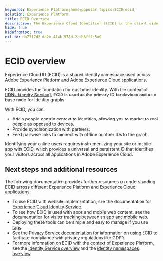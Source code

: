 ```yaml
---
keywords: Experience Platform;home;popular topics;ECID;ecid
solution: Experience Platform
title: ECID Overview
description: The Experience Cloud Identifier (ECID) is the client side module providing access to identity management, serving three primary functions.
hide: true
hidefromtoc: true
exl-id: da7717d2-da2e-414b-978d-2eab8ff2c5a0
---
```

# ECID overview

Experience Cloud ID (ECID) is a shared identity namespace used across Adobe Experience Platform and Adobe Experience Cloud applications.

ECID provides the foundation for customer identity. With the context of [[!DNL Identity Service]](../home.md), ECID is used as the primary ID for devices and as a base node for identity graphs.

With ECID, you can:

* Add a people-centric context to identities, allowing you to market to real people as opposed to devices.
* Provide synchronization with partners.
* Feed pairwise links to connect with offline or other IDs to the graph.

Identifying your online users requires instrumentizing your site or mobile app with ECID, which provides a universal and persistent ID that identifies your visitors across all applications in Adobe Experience Cloud.

## Next steps and additional resources

The following documentation provides further resources on understanding ECID across different Experience Platform and Experience Cloud applications:

* To use ECID with website implementation, see the documentation for [Experience Cloud Identity Service](https://experienceleague.adobe.com/docs/id-service/using/home.html).
* To see how ECID is used with apps and mobile web content, see the documentation for [visitor tracking between an app and mobile web](https://experienceleague.adobe.com/docs/mobile-services/ios/sdk-reference-ios/hybrid-app.html#sdk-reference-ios).
* Deploying these tools can be simple and easy to manage if you use [tags](../../tags/home.md).
* See the [Privacy Service documentation](../../privacy-service/identity-data.md) for information on using ECID to facilitate compliance with privacy regulations like GDPR.
* For more information on ECID with the context of Experience Platform, see the [Identity Service overview](../home.md) and the [identity namespaces overview](./namespaces.md).